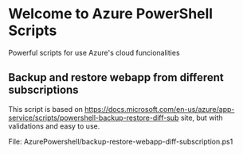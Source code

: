 # Welcome to Azure PowerShell Scripts

Powerful scripts for use Azure's cloud funcionalities


## Backup and restore webapp from different subscriptions

This script is based on https://docs.microsoft.com/en-us/azure/app-service/scripts/powershell-backup-restore-diff-sub site, but with validations and easy to use.

File: AzurePowershell/backup-restore-webapp-diff-subscription.ps1
